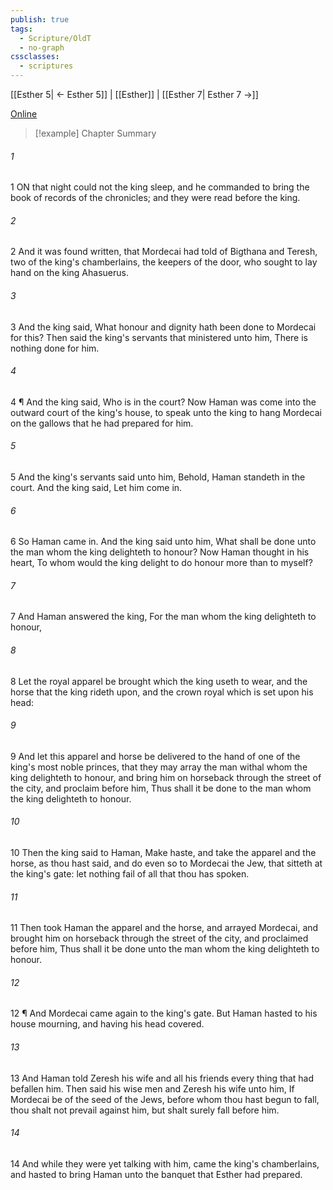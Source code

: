 ```yaml
---
publish: true
tags:
  - Scripture/OldT
  - no-graph
cssclasses:
  - scriptures
---
```

[[Esther 5| ← Esther 5]] | [[Esther]] | [[Esther 7| Esther 7 →]]

[Online](https://churchofjesuschrist.org/study/scriptures/ot/esth/6?lang=eng)

>[!example] Chapter Summary
>
###### 1
1 ON that night could not the king sleep, and he commanded to bring the book of records of the chronicles; and they were read before the king.
###### 2
2 And it was found written, that Mordecai had told of Bigthana and Teresh, two of the king's chamberlains, the keepers of the door, who sought to lay hand on the king Ahasuerus.
###### 3
3 And the king said, What honour and dignity hath been done to Mordecai for this?  Then said the king's servants that ministered unto him, There is nothing done for him.
###### 4
4 ¶ And the king said, Who is in the court?  Now Haman was come into the outward court of the king's house, to speak unto the king to hang Mordecai on the gallows that he had prepared for him.
###### 5
5 And the king's servants said unto him, Behold, Haman standeth in the court.  And the king said, Let him come in.
###### 6
6 So Haman came in.  And the king said unto him, What shall be done unto the man whom the king delighteth to honour?  Now Haman thought in his heart, To whom would the king delight to do honour more than to myself?
###### 7
7 And Haman answered the king, For the man whom the king delighteth to honour,
###### 8
8 Let the royal apparel be brought which the king useth to wear, and the horse that the king rideth upon, and the crown royal which is set upon his head:
###### 9
9 And let this apparel and horse be delivered to the hand of one of the king's most noble princes, that they may array the man withal whom the king delighteth to honour, and bring him on horseback through the street of the city, and proclaim before him, Thus shall it be done to the man whom the king delighteth to honour.
###### 10
10 Then the king said to Haman, Make haste, and take the apparel and the horse, as thou hast said, and do even so to Mordecai the Jew, that sitteth at the king's gate: let nothing fail of all that thou has spoken.
###### 11
11 Then took Haman the apparel and the horse, and arrayed Mordecai, and brought him on horseback through the street of the city, and proclaimed before him, Thus shall it be done unto the man whom the king delighteth to honour.
###### 12
12 ¶ And Mordecai came again to the king's gate.  But Haman hasted to his house mourning, and having his head covered.
###### 13
13 And Haman told Zeresh his wife and all his friends every thing that had befallen him.  Then said his wise men and Zeresh his wife unto him, If Mordecai be of the seed of the Jews, before whom thou hast begun to fall, thou shalt not prevail against him, but shalt surely fall before him.
###### 14
14 And while they were yet talking with him, came the king's chamberlains, and hasted to bring Haman unto the banquet that Esther had prepared.



